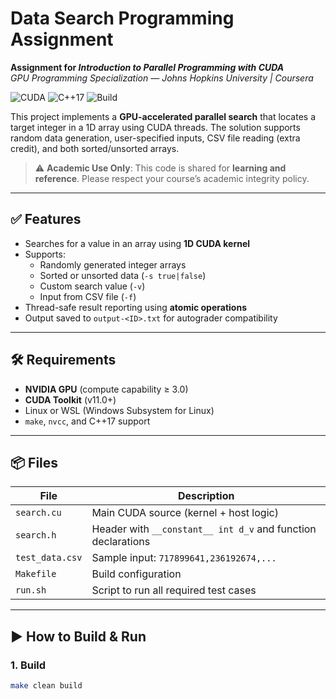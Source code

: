 # Data Search Programming Assignment  
**Assignment for _Introduction to Parallel Programming with CUDA_**  
*GPU Programming Specialization — Johns Hopkins University | Coursera*

![CUDA](https://img.shields.io/badge/CUDA-NVIDIA-%2376B900?logo=nvidia)
![C++17](https://img.shields.io/badge/C++-17-blue?logo=cplusplus)
![Build](https://img.shields.io/badge/Makefile-Supported-green)

This project implements a **GPU-accelerated parallel search** that locates a target integer in a 1D array using CUDA threads. The solution supports random data generation, user-specified inputs, CSV file reading (extra credit), and both sorted/unsorted arrays.

> ⚠️ **Academic Use Only**: This code is shared for **learning and reference**. Please respect your course’s academic integrity policy.

---

## ✅ Features

- Searches for a value in an array using **1D CUDA kernel**
- Supports:
  - Randomly generated integer arrays
  - Sorted or unsorted data (`-s true|false`)
  - Custom search value (`-v`)
  - Input from CSV file (`-f`)
- Thread-safe result reporting using **atomic operations**
- Output saved to `output-<ID>.txt` for autograder compatibility

---

## 🛠️ Requirements

- **NVIDIA GPU** (compute capability ≥ 3.0)
- **CUDA Toolkit** (v11.0+)
- Linux or WSL (Windows Subsystem for Linux)
- `make`, `nvcc`, and C++17 support

---

## 📦 Files

| File | Description |
|------|-------------|
| `search.cu` | Main CUDA source (kernel + host logic) |
| `search.h` | Header with `__constant__ int d_v` and function declarations |
| `test_data.csv` | Sample input: `717899641,236192674,...` |
| `Makefile` | Build configuration |
| `run.sh` | Script to run all required test cases |

---

## ▶️ How to Build & Run

### 1. Build
```bash
make clean build
